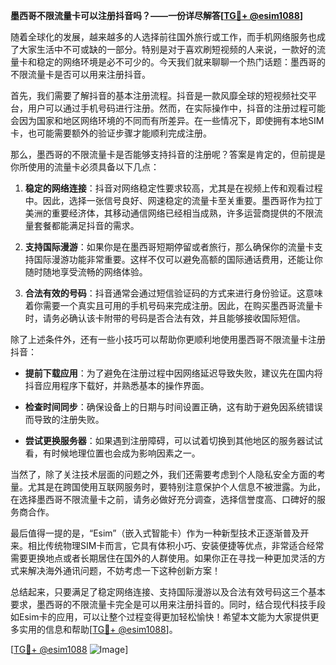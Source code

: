 **墨西哥不限流量卡可以注册抖音吗？——一份详尽解答[[TG💪+ @esim1088](https://t.me/s/esim1088)]**

随着全球化的发展，越来越多的人选择前往国外旅行或工作，而手机网络服务也成了大家生活中不可或缺的一部分。特别是对于喜欢刷短视频的人来说，一款好的流量卡和稳定的网络环境是必不可少的。今天我们就来聊聊一个热门话题：墨西哥的不限流量卡是否可以用来注册抖音。

首先，我们需要了解抖音的基本注册流程。抖音是一款风靡全球的短视频社交平台，用户可以通过手机号码进行注册。然而，在实际操作中，抖音的注册过程可能会因为国家和地区网络环境的不同而有所差异。在一些情况下，即使拥有本地SIM卡，也可能需要额外的验证步骤才能顺利完成注册。

那么，墨西哥的不限流量卡是否能够支持抖音的注册呢？答案是肯定的，但前提是你所使用的流量卡必须具备以下几点：

1. **稳定的网络连接**：抖音对网络稳定性要求较高，尤其是在视频上传和观看过程中。因此，选择一张信号良好、网速稳定的流量卡至关重要。墨西哥作为拉丁美洲的重要经济体，其移动通信网络已经相当成熟，许多运营商提供的不限流量套餐都能满足抖音的需求。

2. **支持国际漫游**：如果你是在墨西哥短期停留或者旅行，那么确保你的流量卡支持国际漫游功能非常重要。这样不仅可以避免高额的国际通话费用，还能让你随时随地享受流畅的网络体验。

3. **合法有效的号码**：抖音通常会通过短信验证码的方式来进行身份验证。这意味着你需要一个真实且可用的手机号码来完成注册。因此，在购买墨西哥流量卡时，请务必确认该卡附带的号码是否合法有效，并且能够接收国际短信。

除了上述条件外，还有一些小技巧可以帮助你更顺利地使用墨西哥不限流量卡注册抖音：

- **提前下载应用**：为了避免在注册过程中因网络延迟导致失败，建议先在国内将抖音应用程序下载好，并熟悉基本的操作界面。
  
- **检查时间同步**：确保设备上的日期与时间设置正确，这有助于避免因系统错误而导致的注册失败。

- **尝试更换服务器**：如果遇到注册障碍，可以试着切换到其他地区的服务器试试看，有时候地理位置也会成为影响因素之一。

当然了，除了关注技术层面的问题之外，我们还需要考虑到个人隐私安全方面的考量。尤其是在跨国使用互联网服务时，要特别注意保护个人信息不被泄露。为此，在选择墨西哥不限流量卡之前，请务必做好充分调查，选择信誉度高、口碑好的服务商合作。

最后值得一提的是，“Esim”（嵌入式智能卡）作为一种新型技术正逐渐普及开来。相比传统物理SIM卡而言，它具有体积小巧、安装便捷等优点，非常适合经常需要更换地点或者长期居住在国外的人群使用。如果你正在寻找一种更加灵活的方式来解决海外通讯问题，不妨考虑一下这种创新方案！

总结起来，只要满足了稳定网络连接、支持国际漫游以及合法有效号码这三个基本要求，墨西哥的不限流量卡完全是可以用来注册抖音的。同时，结合现代科技手段如Esim卡的应用，可以让整个过程变得更加轻松愉快！希望本文能为大家提供更多实用的信息和帮助[[TG💪+ @esim1088](https://t.me/s/esim1088)]。

[[TG💪+ @esim1088](https://t.me/s/esim1088) ![Image](https://i.postimg.cc/4NQfJmqS/Snipaste-2025-05-13-00-14-12.png)]